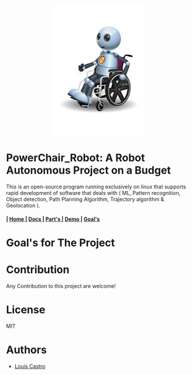 
<p align="center">
   <img src="https://github.com/The-GUY-2024/PowerChair_Robot/blob/main/src/RBTchair.jpg" width="250"  />
</p>


# PowerChair_Robot: A Robot Autonomous Project on a Budget



This is an open-source program running exclusively on linux that supports rapid development of software that deals with ( ML, Pattern recognition, Object detection, Path Planning Algorithm, Trajectory algorithm & Geolocation ). 


<h4>
   | <a href="https://github.com/The-GUY-2024/PowerChair_Robot"> Home </a> |
  <a href=""> Docs </a> |
  <a href="https://github.com/The-GUY-2024/PowerChair_Robot/tree/main/Parts"> Part's </a> |
  <a href="https://github.com/The-GUY-2024/PowerChair_Robot/tree/main/Demo"> Demo </a> |
  <a href="https://github.com/The-GUY-2024/PowerChair_Robot/blob/main/README.md#goals-for-the-project"> Goal's </a>
</h4>



# Goal's for The Project


# Contribution

Any Contribution to this project are welcome!


# License

MIT



# Authors

- [ Louis Castro](https://github.com/The-GUY-2024) 
